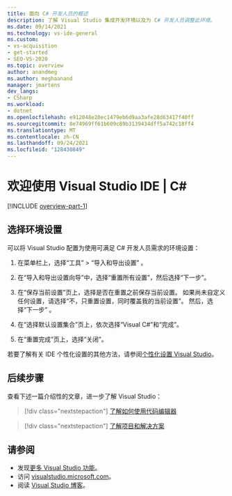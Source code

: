 ```yaml
---
title: 面向 C# 开发人员的概述
description: 了解 Visual Studio 集成开发环境以及为 C# 开发人员调整此环境。
ms.date: 09/14/2021
ms.technology: vs-ide-general
ms.custom:
- vs-acquisition
- get-started
- SEO-VS-2020
ms.topic: overview
author: anandmeg
ms.author: meghaanand
manager: jmartens
dev_langs:
- CSharp
ms.workload:
- dotnet
ms.openlocfilehash: e912048e20ec1479eb6d9aa3afe28d63417f40ff
ms.sourcegitcommit: 8e74969ff61b609c89b3139434dff5a742c18ff4
ms.translationtype: MT
ms.contentlocale: zh-CN
ms.lasthandoff: 09/24/2021
ms.locfileid: "128430849"
---
```

# <a name="welcome-to-the-visual-studio-ide--c"></a>欢迎使用 Visual Studio IDE | C\#

[!INCLUDE [overview-part-1](../includes/ide-overview.md)]

## <a name="select-environment-settings"></a>选择环境设置

可以将 Visual Studio 配置为使用可满足 C# 开发人员需求的环境设置：

1. 在菜单栏上，选择“工具” > “导入和导出设置” 。

1. 在“导入和导出设置向导”中，选择“重置所有设置”，然后选择“下一步”。

1. 在“保存当前设置”页上，选择是否在重置之前保存当前设置。 如果尚未自定义任何设置，请选择“不，只重置设置，同时覆盖我的当前设置”。 然后，选择“下一步”  。

1. 在“选择默认设置集合”页上，依次选择“Visual C#”和“完成”。

1. 在“重置完成”页上，选择“关闭”。

若要了解有关 IDE 个性化设置的其他方法，请参阅[个性化设置 Visual Studio](../../ide/personalizing-the-visual-studio-ide.md)。

## <a name="next-steps"></a>后续步骤

查看下述一篇介绍性的文章，进一步了解 Visual Studio：

> [!div class="nextstepaction"]
> [了解如何使用代码编辑器](tutorial-editor.md)

> [!div class="nextstepaction"]
> [了解项目和解决方案](../tutorial-projects-solutions.md)

## <a name="see-also"></a>请参阅

- 发现[更多 Visual Studio 功能](../../ide/advanced-feature-overview.md)。
- 访问 [visualstudio.microsoft.com](https://visualstudio.microsoft.com/vs/)。
- 阅读 [Visual Studio 博客](https://devblogs.microsoft.com/visualstudio/)。
